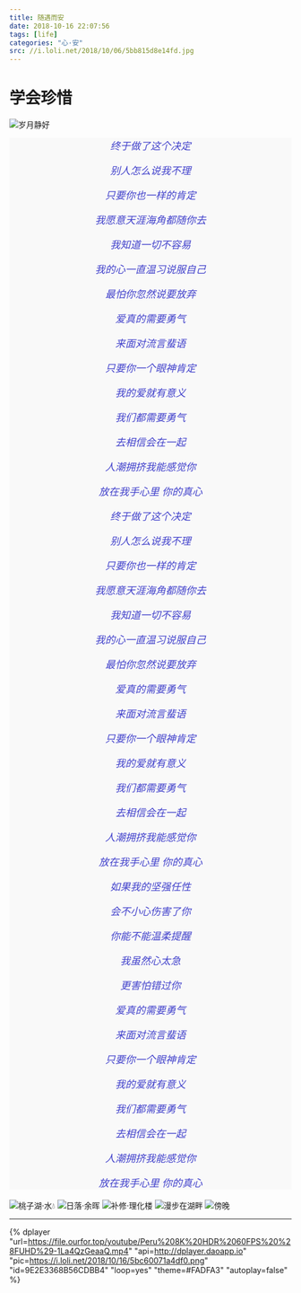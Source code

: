 ```yaml
---
title: 随遇而安
date: 2018-10-16 22:07:56
tags: [life]
categories: "心·安"
src: //i.loli.net/2018/10/06/5bb815d8e14fd.jpg
---
```

# 学会珍惜
<link rel="stylesheet" href="https://cdn.jsdelivr.net/npm/aplayer@1.10/dist/APlayer.min.css">
<script src="https://cdn.jsdelivr.net/npm/aplayer@1.10/dist/APlayer.min.js"></script>

<div class="aplayer"
    data-id="254485"
    data-server="netease"
    data-type="song">
</div>

<script src="https://cdn.jsdelivr.net/npm/meting@1.2/dist/Meting.min.js"></script>

<!--more-->

![岁月静好](https://i.loli.net/2018/10/16/5bc5f8a5987a2.jpg)

<div style="text-align: center;font-size: 18px;background: #f9f9f9;font-family: Helvetica,Arial,sans-serif">
<I style="font-style: italic;color: #2e2ec7e6">
终于做了这个决定

别人怎么说我不理

只要你也一样的肯定

我愿意天涯海角都随你去

我知道一切不容易

我的心一直温习说服自己

最怕你忽然说要放弃

爱真的需要勇气

来面对流言蜚语

只要你一个眼神肯定

我的爱就有意义

我们都需要勇气

去相信会在一起

人潮拥挤我能感觉你

放在我手心里 你的真心

终于做了这个决定

别人怎么说我不理

只要你也一样的肯定

我愿意天涯海角都随你去

我知道一切不容易

我的心一直温习说服自己

最怕你忽然说要放弃

爱真的需要勇气

来面对流言蜚语

只要你一个眼神肯定

我的爱就有意义

我们都需要勇气

去相信会在一起

人潮拥挤我能感觉你

放在我手心里 你的真心

如果我的坚强任性

会不小心伤害了你

你能不能温柔提醒

我虽然心太急

更害怕错过你

爱真的需要勇气

来面对流言蜚语

只要你一个眼神肯定

我的爱就有意义

我们都需要勇气

去相信会在一起

人潮拥挤我能感觉你

放在我手心里 你的真心
</I>
</div>

![桃子湖·水💧️](https://i.loli.net/2018/10/16/5bc5f89fa5b9f.jpg)
![日落·余晖](https://i.loli.net/2018/10/16/5bc5f8a45bea4.jpg)
![补修·理化楼](https://i.loli.net/2018/10/16/5bc5f8a84585a.jpg)
![漫步在湖畔](https://i.loli.net/2018/10/16/5bc5f8a92e661.jpg)
![傍晚](https://i.loli.net/2018/10/16/5bc5f8aa853e8.jpg)

---

{% dplayer "url=https://file.ourfor.top/youtube/Peru%208K%20HDR%2060FPS%20%28FUHD%29-1La4QzGeaaQ.mp4" "api=http://dplayer.daoapp.io" "pic=https://i.loli.net/2018/10/16/5bc60071a4df0.png" "id=9E2E3368B56CDBB4" "loop=yes" "theme=#FADFA3" "autoplay=false" %}
